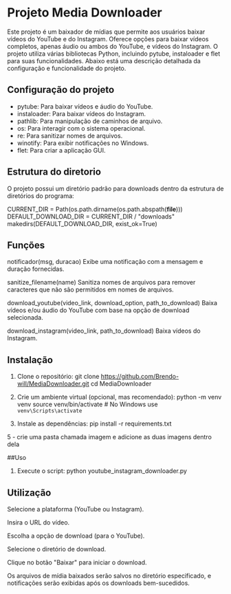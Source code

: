 
# Projeto Media Downloader

Este projeto é um baixador de mídias que permite aos usuários baixar vídeos do YouTube e do Instagram. Oferece opções para baixar vídeos completos, apenas áudio ou ambos do YouTube, e vídeos do Instagram. O projeto utiliza várias bibliotecas Python, incluindo pytube, instaloader e flet para suas funcionalidades. Abaixo está uma descrição detalhada da configuração e funcionalidade do projeto.

## Configuração do projeto

- pytube: Para baixar vídeos e áudio do YouTube.
- instaloader: Para baixar vídeos do Instagram.
- pathlib: Para manipulação de caminhos de arquivo.
- os: Para interagir com o sistema operacional.
- re: Para sanitizar nomes de arquivos.
- winotify: Para exibir notificações no Windows.
- flet: Para criar a aplicação GUI.

## Estrutura do diretorio

O projeto possui um diretório padrão para downloads dentro da estrutura de diretórios do programa:

CURRENT_DIR = Path(os.path.dirname(os.path.abspath(__file__)))
DEFAULT_DOWNLOAD_DIR = CURRENT_DIR / "downloads"
makedirs(DEFAULT_DOWNLOAD_DIR, exist_ok=True)


## Funções

notificador(msg, duracao)
Exibe uma notificação com a mensagem e duração fornecidas.

sanitize_filename(name)
Sanitiza nomes de arquivos para remover caracteres que não são permitidos em nomes de arquivos.

download_youtube(video_link, download_option, path_to_download)
Baixa vídeos e/ou áudio do YouTube com base na opção de download selecionada.

download_instagram(video_link, path_to_download)
Baixa vídeos do Instagram.


## Instalação 

1. Clone o repositório:
git clone https://github.com/Brendo-will/MediaDownloader.git
cd MediaDownloader

2. Crie um ambiente virtual (opcional, mas recomendado):
python -m venv venv
source venv/bin/activate # No Windows use `venv\Scripts\activate`

4. Instale as dependências:
pip install -r requirements.txt

5 - crie uma pasta chamada imagem e adicione as duas imagens dentro dela 

##Uso 
1. Execute o script:
python youtube_instagram_downloader.py

## Utilização

Selecione a plataforma (YouTube ou Instagram).

Insira o URL do vídeo.

Escolha a opção de download (para o YouTube).

Selecione o diretório de download.

Clique no botão "Baixar" para iniciar o download.

Os arquivos de mídia baixados serão salvos no diretório especificado, e notificações serão exibidas após os downloads bem-sucedidos.

